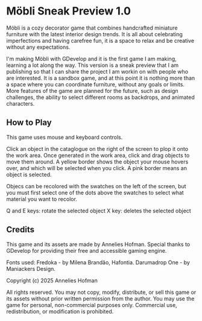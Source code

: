 # Möbli Sneak Preview 1.0

Möbli is a cozy decorator game that combines handcrafted miniature furniture with the latest interior design trends. 
It is all about celebrating imperfections and having carefree fun, it is a space to relax and be creative without any expectations.

I'm making Möbli with GDevelop and it is the first game I am making, learning a lot along the way.
This version is a sneak preview that I am publishing so that I can share the project I am workin on with people who are interested.
It is a sandbox game, and at this point it is nothing more than a space where you can coordinate furniture, without any goals or limits.
More features of the game are planned for the future, such as design challenges, the ability to select different rooms as backdrops, and animated characters.


## How to Play

This game uses mouse and keyboard controls.

Click an object in the cataglogue on the right of the screen to plop it onto the work area.
Once generated in the work area, click and drag objects to move them around.
A yellow border shows the object your mouse hovers over, and which will be selected when you click.
A pink border means an object is selected.

Objecs can be recolored with the swatches on the left of the screen, 
but you must first select one of the dots above the swatches to select what material you want to recolor.

Q and E keys: rotate the selected object
X key: deletes the selected object


## Credits
This game and its assets are made by Annelies Hofman. 
Special thanks to GDevelop for providing their free and accessible gaming engine.

Fonts used:
Fredoka - by Milena Brandão, Hafontia.
Darumadrop One - by Maniackers Design.

Copyright (c) 2025 Annelies Hofman

All rights reserved. You may not copy, modify, distribute, or sell this game or its assets without prior written permission from the author. 
You may use the game for personal, non-commercial purposes only. Commercial use, redistribution, or modification is prohibited.

